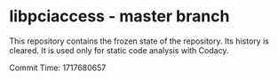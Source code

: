 # libpciaccess - master branch

This repository contains the frozen state of the repository.
Its history is cleared. It is used only for static code
analysis with Codacy.

Commit Time: 1717680657